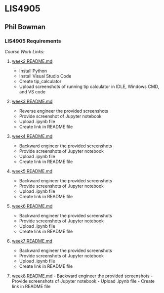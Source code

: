# LIS4905
## Phil Bowman
### LIS4905 Requirements

*Course Work Links:*



1. [week2 README.md](week2/README.md "My A1 README.md file")
	- Install Python
	- Install Visual Studio Code
	- Create tip_calculator
	- Upload screenshots of running tip calculator in IDLE, Windows CMD, and VS code





2. [week3 README.md](week3/README.md "My A2 README.md file")
	- Reverse engineer the provided screenshots
	- Provide screenshot of Jupyter notebook
	- Upload .ipynb file
	- Create link in README file





3. [week4 README.md](week4/README.md "My A3 README.md file")
	- Backward engineer the provided screenshots
	- Provide screenshots of Jupyter notebook	
	- Upload .ipynb file
	- Create link in README file





4. [week5 README.md](week5/README.md "My A4 README.md file")
	- Backward engineer the provided screenshots
	- Provide screenshots of Jupyter notebook
	- Upload .ipynb file
	- Create link in README file





5. [week6 README.md](week6/README.md "My A5 README.md file") 
	- Backward engineer the provided screenshots 
	- Provide screenshots of Jupyter notebook 
	- Upload .ipynb file 
	- Create link in README file





6. [week7 README.md](week7/README.md "My A6 README.md file")
	- Backward engineer the provided screenshots
	- Provide screenshots of Jupyter notebook
	- Upload .ipynb file
	- Create link in README file





7. [week8 README.md](week8/README.md "My A7 README.md file")
        - Backward engineer the provided screenshots
        - Provide screenshots of Jupyter notebook
        - Upload .ipynb file
        - Create link in README file


